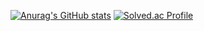 
[![Anurag's GitHub stats](https://github-readme-stats.vercel.app/api?username=JunYupKim)](https://github.com/anuraghazra/github-readme-stats)
[![Solved.ac Profile](http://mazassumnida.wtf/api/v2/generate_badge?boj=superman360)](https://solved.ac/superman360/)

<!--
**JunYupKim/JunYupKim** is a ✨ _special_ ✨ repository because its `README.md` (this file) appears on your GitHub profile.

Here are some ideas to get you started:

- 🔭 I’m currently working on ...
- 🌱 I’m currently learning ...
- 👯 I’m looking to collaborate on ...
- 🤔 I’m looking for help with ...
- 💬 Ask me about ...
- 📫 How to reach me: ...
- 😄 Pronouns: ...
- ⚡ Fun fact: ...
-->
